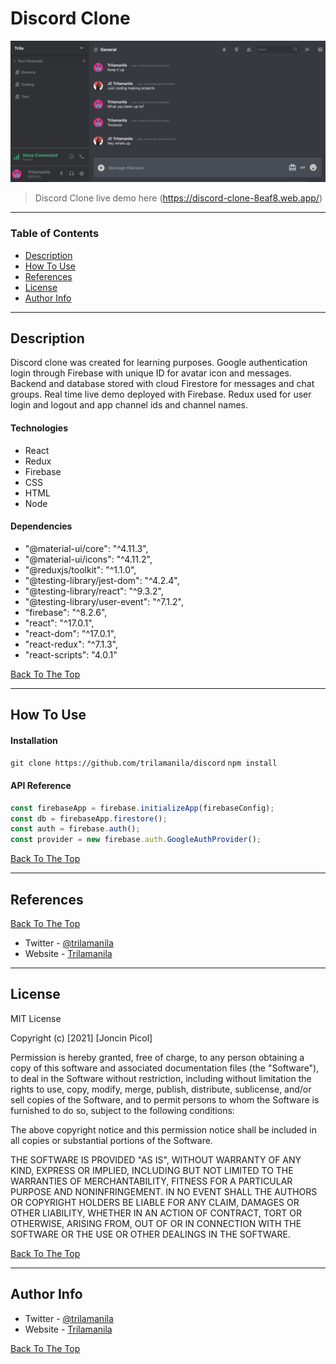 # Discord Clone

![Project Image](public/demo.png)

> Discord Clone live demo here (https://discord-clone-8eaf8.web.app/)

---

### Table of Contents

- [Description](#description)
- [How To Use](#how-to-use)
- [References](#references)
- [License](#license)
- [Author Info](#author-info)

---

## Description

Discord clone was created for learning purposes. Google authentication login through Firebase with unique ID for avatar icon and messages. Backend and database stored with cloud Firestore for messages and chat groups. Real time live demo deployed with Firebase. Redux used for user login and logout and app channel ids and channel names.

#### Technologies

- React
- Redux
- Firebase
- CSS
- HTML
- Node

#### Dependencies

- "@material-ui/core": "^4.11.3",
- "@material-ui/icons": "^4.11.2",
- "@reduxjs/toolkit": "^1.1.0",
- "@testing-library/jest-dom": "^4.2.4",
- "@testing-library/react": "^9.3.2",
- "@testing-library/user-event": "^7.1.2",
- "firebase": "^8.2.6",
- "react": "^17.0.1",
- "react-dom": "^17.0.1",
- "react-redux": "^7.1.3",
- "react-scripts": "4.0.1"

[Back To The Top](#discord-clone)

---

## How To Use

#### Installation

`git clone https://github.com/trilamanila/discord`
`npm install`

#### API Reference

```Javascript
const firebaseApp = firebase.initializeApp(firebaseConfig);
const db = firebaseApp.firestore();
const auth = firebase.auth();
const provider = new firebase.auth.GoogleAuthProvider();
```
[Back To The Top](#discord-clone)

---

## References
[Back To The Top](#discord-clone)

- Twitter - [@trilamanila](https://twitter.com/trilamanila)
- Website - [Trilamanila](https://trilamanila.com)
---

## License

MIT License

Copyright (c) [2021] [Joncin Picol]

Permission is hereby granted, free of charge, to any person obtaining a copy
of this software and associated documentation files (the "Software"), to deal
in the Software without restriction, including without limitation the rights
to use, copy, modify, merge, publish, distribute, sublicense, and/or sell
copies of the Software, and to permit persons to whom the Software is
furnished to do so, subject to the following conditions:

The above copyright notice and this permission notice shall be included in all
copies or substantial portions of the Software.

THE SOFTWARE IS PROVIDED "AS IS", WITHOUT WARRANTY OF ANY KIND, EXPRESS OR
IMPLIED, INCLUDING BUT NOT LIMITED TO THE WARRANTIES OF MERCHANTABILITY,
FITNESS FOR A PARTICULAR PURPOSE AND NONINFRINGEMENT. IN NO EVENT SHALL THE
AUTHORS OR COPYRIGHT HOLDERS BE LIABLE FOR ANY CLAIM, DAMAGES OR OTHER
LIABILITY, WHETHER IN AN ACTION OF CONTRACT, TORT OR OTHERWISE, ARISING FROM,
OUT OF OR IN CONNECTION WITH THE SOFTWARE OR THE USE OR OTHER DEALINGS IN THE
SOFTWARE.

[Back To The Top](#discord-clone)

---

## Author Info

- Twitter - [@trilamanila](https://twitter.com/trilamanila)
- Website - [Trilamanila](https://trilamanila.com)

[Back To The Top](#discord-clone)
